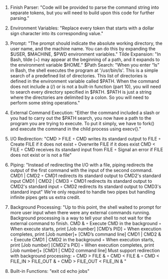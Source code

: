 1. Finish Parser:
   "Code will be provided to parse the command string into 
    separate tokens, but you will need to build upon this 
    code for further parsing."
    
2. Environment Variables:
   "Replace every token that starts with a dollar sign character 
    into its corresponding value."
    
3. Prompt:
   "The prompt should indicate the absolute working directory, 
    the user name, and the machine name. You can do this by 
    expanding the $USER, $MACHINE, $PWD environment variables."
   Tilde Expansion:
   "In Bash, tilde (~) may appear at the beginning of a path, 
    and it expands to the environment variable $HOME."
   $Path Search:
   "When you enter “ls” in Bash, the shell executes the program at 
    '/usr/bin/ls'. This is a simple search of a predefined list of 
    directories. This list of directories is defined in the environment 
    variable called $PATH. When the command does not include a (/) or 
    is not a built-in function (part 10), you will need to search every 
    directory specified in $PATH. $PATH is  just a string where the 
    directories are delimited by a colon. So you will need to perform 
    some string operations."
    
4. External Command Execution:
   "Either the command included a slash or you had to carry out the 
   $PATH search, you now have a path to the program you are trying to 
   execute. To put it simply, we have to fork() and execute the command 
   in the child process using execv()."
   
5. I/O Redirection:
   "CMD > FILE
     ◦ CMD writes its standard output to FILE
     ◦ Create FILE if it does not exist 
     ◦ Overwrite FILE if it does exist 
    CMD < FILE
     ◦ CMD receives its standard input from FILE
     ◦ Signal an error if FILE does not exist or is not a file"
     
6. Piping: 
   "Instead of redirecting the I/O with a file, piping redirects 
    the output of the first command with the input of the second command.
    CMD1 | CMD2
     ◦ CMD1 redirects its standard output to CMD2's standard input
    CMD1 | CMD2 | CMD3
     ◦ CMD1 redirects its standard output to CMD2's standard input
     ◦ CMD2 redirects its standard output to CMD3's standard input"
    We're only required to handle two pipes but handling infinite pipes 
    gets us extra credit.

7. Background Processing:
   "Up to this point, the shell waited to prompt for more user input 
   when there were any external commands running. Background processing 
   is a way to tell your shell to not wait for the external command to 
   finish.
   CMD &
    ◦ Execute CMD in the background
    ◦ When execute starts, print [Job number] [CMD’s PID]
    ◦ When execution completes, print [Job number]+ [CMD’s command line]
   CMD1 | CMD2 & 
    ◦ Execute CMD1 | CMD2 in the background
    ◦ When execution starts, print [Job number] [CMD2's PID]
    ◦ When execution completes, print [Job number]+ [CMD1 | CMD2 command line] 
   Must support redirection with background processing:
    ◦ CMD > FILE &
    ◦ CMD < FILE &
    ◦ CMD < FILE_IN > FILE_OUT &
    ◦ CMD > FILE_OUT < FILE_IN & "
    
 8. Built-in Functions:
   "exit
    cd
    echo
    jobs"
